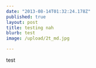 ```yaml
---
date: "2013-08-14T01:32:24.178Z"
published: true
layout: post
title: testing nah
blurb: test
image: /upload/2t_md.jpg

---
```


test
